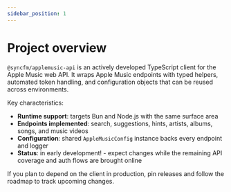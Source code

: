 ```yaml
---
sidebar_position: 1
---
```


# Project overview

`@syncfm/applemusic-api` is an actively developed TypeScript client for the Apple Music web API. It
wraps Apple Music endpoints with typed helpers, automated token handling, and configuration objects
that can be reused across environments.

Key characteristics:

- **Runtime support**: targets Bun and Node.js with the same surface area
- **Endpoints implemented**: search, suggestions, hints, artists, albums, songs, and music videos
- **Configuration**: shared `AppleMusicConfig` instance backs every endpoint and logger
- **Status**: in early development! - expect changes while the remaining API coverage and auth flows are
  brought online

If you plan to depend on the client in production, pin releases and follow the roadmap to track
upcoming changes.
